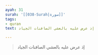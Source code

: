 ```yaml
---
ayah: 31
surah: '[[038-Surah|سورة]]'
tags:
- quran
text: إذ عرض عليه بالعشي الصافنات الجياد

---
```

> إذ عرض عليه بالعشي الصافنات الجياد
